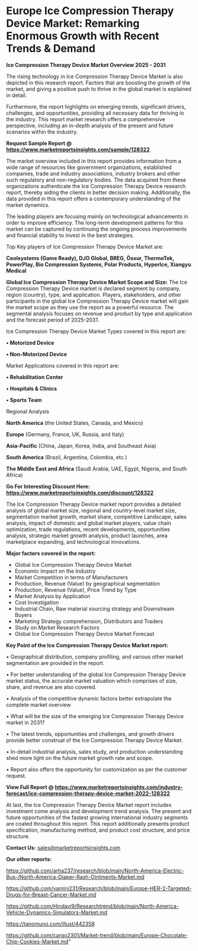 # Europe Ice Compression Therapy Device Market: Remarking Enormous Growth with Recent Trends & Demand

<Strong> Ice Compression Therapy Device Market Overview 2025 - 2031</strong>

The rising technology in Ice Compression Therapy Device Market is also depicted in this research report. Factors that are boosting the growth of the market, and giving a positive push to thrive in the global market is explained in detail.

Furthermore, the report highlights on emerging trends, significant drivers, challenges, and opportunities, providing all necessary data for thriving in the industry. This report market research offers a comprehensive perspective, including an in-depth analysis of the present and future scenarios within the industry.

<strong>Request Sample Report @ <a href=https://www.marketreportsinsights.com/sample/128322>https://www.marketreportsinsights.com/sample/128322</a></strong>

The market overview included in this report provides information from a wide range of resources like government organizations, established companies, trade and industry associations, industry brokers and other such regulatory and non-regulatory bodies. The data acquired from these organizations authenticate the Ice Compression Therapy Device research report, thereby aiding the clients in better decision making. Additionally, the data provided in this report offers a contemporary understanding of the market dynamics.

The leading players are focusing mainly on technological advancements in order to improve efficiency. The long-term development patterns for this market can be captured by continuing the ongoing process improvements and financial stability to invest in the best strategies.

Top Key players of Ice Compression Therapy Device Market are:

<strong>Coolsystems (Game Ready), DJO Global, BREG, Össur, ThermoTek, PowerPlay, Bio Compression Systems, Polar Products, HyperIce, Xiangyu Medical</strong>

<strong><b>Global Ice Compression Therapy Device Market Scope and Size:</b></strong>
The Ice Compression Therapy Device market is declared segment by company, region (country), type, and application. Players, stakeholders, and other participants in the global Ice Compression Therapy Device market will gain the market scope as they use the report as a powerful resource. The segmental analysis focuses on revenue and product by type and application and the forecast period of 2025-2031.

Ice Compression Therapy Device Market Types covered in this report are:

<strong>• Motorized Device

• Non-Motorized Device</strong>

Market Applications covered in this report are:

<strong>• Rehabilitation Center

• Hospitals & Clinics

• Sports Team</strong> 

Regional Analysis

<strong>North America</strong> (the United States, Canada, and Mexico)

<strong>Europe</strong> (Germany, France, UK, Russia, and Italy)

<strong>Asia-Pacific</strong> (China, Japan, Korea, India, and Southeast Asia)

<strong>South America</strong> (Brazil, Argentina, Colombia, etc.)

<strong>The Middle East and Africa</strong> (Saudi Arabia, UAE, Egypt, Nigeria, and South Africa)

<strong>Go For Interesting Discount Here: <a href=https://www.marketreportsinsights.com/discount/128322>https://www.marketreportsinsights.com/discount/128322</a></strong>

The Ice Compression Therapy Device market report provides a detailed analysis of global market size, regional and country-level market size, segmentation market growth, market share, competitive Landscape, sales analysis, impact of domestic and global market players, value chain optimization, trade regulations, recent developments, opportunities analysis, strategic market growth analysis, product launches, area marketplace expanding, and technological innovations.

<strong><b>Major factors covered in the report:</b></strong>
<ul>
  <li>Global Ice Compression Therapy Device Market </li>
  <li>Economic Impact on the Industry</li>
  <li>Market Competition in terms of Manufacturers</li>
  <li>Production, Revenue (Value) by geographical segmentation</li>
  <li>Production, Revenue (Value), Price Trend by Type</li>
  <li>Market Analysis by Application</li>
  <li>Cost Investigation</li>
  <li>Industrial Chain, Raw material sourcing strategy and Downstream Buyers</li>
  <li>Marketing Strategy comprehension, Distributors and Traders</li>
  <li>Study on Market Research Factors</li>
  <li>Global Ice Compression Therapy Device Market Forecast</li>
</ul>

<strong><b>Key Point of the Ice Compression Therapy Device Market report:</b></strong>

• Geographical distribution, company profiling, and various other market segmentation are provided in the report.

• For better understanding of the global Ice Compression Therapy Device market status, the accurate market valuation which comprises of size, share, and revenue are also covered.

• Analysis of the competitive dynamic factors better extrapolate the complete market overview

• What will be the size of the emerging Ice Compression Therapy Device market in 2031?

• The latest trends, opportunities and challenges, and growth drivers provide better construal of the Ice Compression Therapy Device Market.

• In-detail industrial analysis, sales study, and production understanding shed more light on the future market growth rate and scope.

• Report also offers the opportunity for customization as per the customer request.

<strong><b>View Full Report @ <a href=https://www.marketreportsinsights.com/industry-forecast/ice-compression-therapy-device-market-2022-128322>https://www.marketreportsinsights.com/industry-forecast/ice-compression-therapy-device-market-2022-128322</a></b></strong>


At last, the Ice Compression Therapy Device Market report includes investment come analysis and development trend analysis. The present and future opportunities of the fastest growing international industry segments are coated throughout this report. This report additionally presents product specification, manufacturing method, and product cost structure, and price structure.

<strong>Contact Us:</strong>
sales@marketreportsinsights.com

<strong>Our other reports:</strong>

<a href=https://github.com/arha237/research/blob/main/North-America-Electric-Bus-/North-America-Diaper-Rash-Ointments-Market.md>https://github.com/arha237/research/blob/main/North-America-Electric-Bus-/North-America-Diaper-Rash-Ointments-Market.md</a>

<a href=https://github.com/yamini231/Research/blob/main/Europe-HER-2-Targeted-Drugs-for-Breast-Cancer-Market.md>https://github.com/yamini231/Research/blob/main/Europe-HER-2-Targeted-Drugs-for-Breast-Cancer-Market.md</a>

<a href=https://github.com/Hindavi9/Researchtrend/blob/main/North-America-Vehicle-Dynamics-Simulators-Market.md>https://github.com/Hindavi9/Researchtrend/blob/main/North-America-Vehicle-Dynamics-Simulators-Market.md</a>

<a href=https://tanomuno.com/illust/442358>https://tanomuno.com/illust/442358</a>

<a href=https://github.com/cargo2301/Market-trend/blob/main/Europe-Chocolate-Chip-Cookies-Market.md>https://github.com/cargo2301/Market-trend/blob/main/Europe-Chocolate-Chip-Cookies-Market.md</a>"
